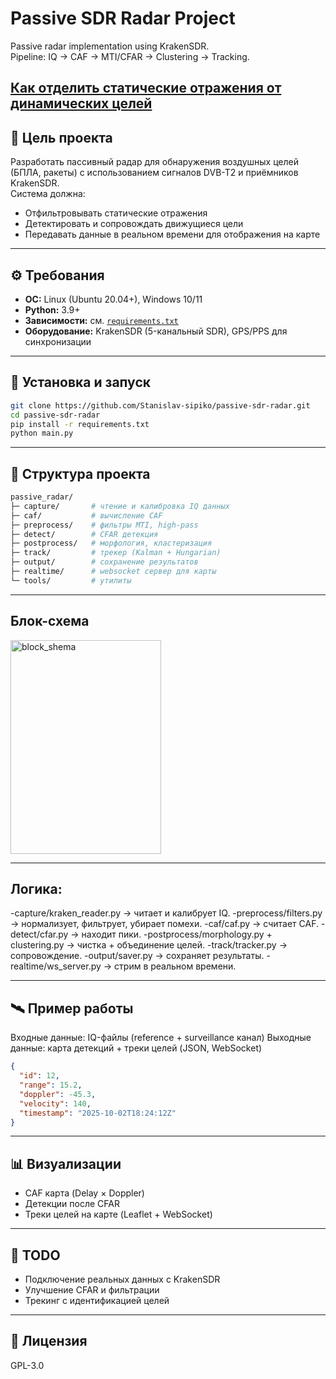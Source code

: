 # Passive SDR Radar Project

Passive radar implementation using KrakenSDR.  
Pipeline: IQ → CAF → MTI/CFAR → Clustering → Tracking.

<a href="https://totoha.com/passive_radar/index.html" target="_blank" >Как отделить статические отражения от динамических целей</a>
---

## 🎯 Цель проекта
Разработать пассивный радар для обнаружения воздушных целей (БПЛА, ракеты) с использованием сигналов DVB-T2 и приёмников KrakenSDR.  
Система должна:
- Отфильтровывать статические отражения
- Детектировать и сопровождать движущиеся цели
- Передавать данные в реальном времени для отображения на карте

---

## ⚙️ Требования

- **ОС:** Linux (Ubuntu 20.04+), Windows 10/11
- **Python:** 3.9+
- **Зависимости:** см. [`requirements.txt`](requirements.txt)
- **Оборудование:** KrakenSDR (5-канальный SDR), GPS/PPS для синхронизации

---

## 🚀 Установка и запуск

```bash
git clone https://github.com/Stanislav-sipiko/passive-sdr-radar.git
cd passive-sdr-radar
pip install -r requirements.txt
python main.py
```
---
## 📂 Структура проекта
```bash
passive_radar/
├─ capture/       # чтение и калибровка IQ данных
├─ caf/           # вычисление CAF
├─ preprocess/    # фильтры MTI, high-pass
├─ detect/        # CFAR детекция
├─ postprocess/   # морфология, кластеризация
├─ track/         # трекер (Kalman + Hungarian)
├─ output/        # сохранение результатов
├─ realtime/      # websocket сервер для карты
└─ tools/         # утилиты
```
---
## Блок-схема
<img width="241" height="342" alt="block_shema" src="https://github.com/user-attachments/assets/9979d670-d4c0-4efe-b2ce-ed88b8bd6256" />

---

## Логика:

-capture/kraken_reader.py → читает и калибрует IQ.
-preprocess/filters.py → нормализует, фильтрует, убирает помехи.
-caf/caf.py → считает CAF.
-detect/cfar.py → находит пики.
-postprocess/morphology.py + clustering.py → чистка + объединение целей.
-track/tracker.py → сопровождение.
-output/saver.py → сохраняет результаты.
-realtime/ws_server.py → стрим в реальном времени.

---
## 🛰 Пример работы

Входные данные: IQ-файлы (reference + surveillance канал)
Выходные данные: карта детекций + треки целей (JSON, WebSocket)
```json
{
  "id": 12,
  "range": 15.2,
  "doppler": -45.3,
  "velocity": 140,
  "timestamp": "2025-10-02T18:24:12Z"
}
```
---
## 📊 Визуализации
- CAF карта (Delay × Doppler)
- Детекции после CFAR
- Треки целей на карте (Leaflet + WebSocket)

---
## 📌 TODO

- Подключение реальных данных с KrakenSDR
- Улучшение CFAR и фильтрации
- Трекинг с идентификацией целей
 
---
## 📜 Лицензия
GPL-3.0
